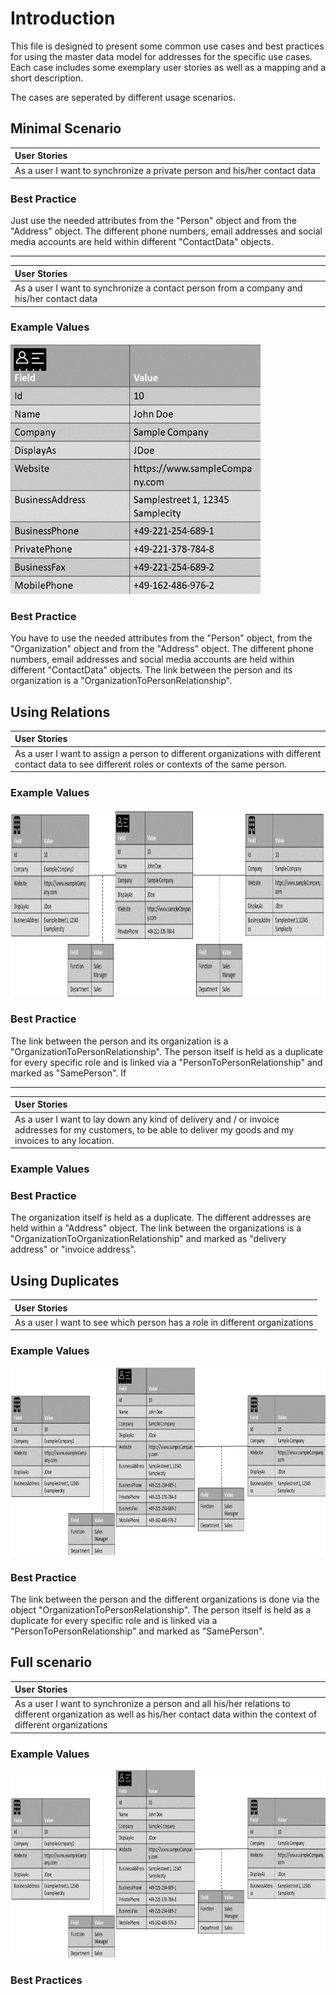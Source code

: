 

# Introduction
This file is designed to present some common use cases and best practices for using the master data model for addresses for the specific use cases.
Each case includes some exemplary user stories as well as a mapping and a short description.

The cases are seperated by different usage scenarios.

## Minimal Scenario

| User Stories |
| :--- |
|As a user I want to synchronize a private person and his/her contact data |

### Best Practice
Just use the needed attributes from the "Person" object and from the "Address" object. The different phone numbers, email addresses and social media accounts are held within different "ContactData" objects.

***

| User Stories |
| :--- |
|As a user I want to synchronize a contact person from a company and his/her contact data |

### Example Values
<img src="Assets/Scenario1.jpg" alt="Address Example" width="400" height="400"/>

### Best Practice
You have to use the needed attributes from the "Person" object, from the "Organization" object and from the "Address" object. The different phone numbers, email addresses and social media accounts are held within different "ContactData" objects. The link between the person and its organization is a "OrganizationToPersonRelationship".

## Using Relations

| User Stories |
| :--- |
|As a user I want to assign a person to different organizations with different contact data to see different roles or contexts of the same person. |

### Example Values
<img src="Assets/Scenario3.jpg" alt="Address Example" width="900" height="300"/>

### Best Practice
The link between the person and its organization is a "OrganizationToPersonRelationship". The person itself is held as a duplicate for every specific role and is linked via a "PersonToPersonRelationship" and marked as "SamePerson". If

***

| User Stories |
| :--- |
|As a user I want to lay down any kind of delivery and / or invoice addresses for my customers, to be able to deliver my goods and my invoices to any location. |

### Example Values

### Best Practice
The organization itself is held as a duplicate. The different addresses are held within a "Address" object. The link between the organizations is a "OrganizationToOrganizationRelationship" and marked as "delivery address" or "invoice address".

## Using Duplicates

| User Stories |
| :--- |
|As a user I want to see which person has a role in different organizations  |
### Example Values
<img src="Assets/Scenario4.jpg" alt="Address Example" width="900" height="300"/>

### Best Practice
The link between the person and the different organizations is done via the object "OrganizationToPersonRelationship". The person itself is held as a duplicate for every specific role and is linked via a "PersonToPersonRelationship" and marked as "SamePerson".


## Full scenario

| User Stories |
| :--- |
|As a user I want to synchronize a person and all his/her relations to different organization as well as his/her contact data within the context of different organizations |

### Example Values
<img src="Assets/Scenario4.jpg" alt="Address Example" width="900" height="300"/>

### Best Practices
